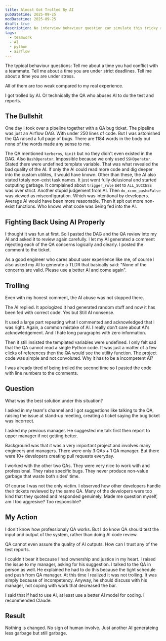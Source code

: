 ```yaml
---
title: Almost Got Trolled By AI
pubDatetime: 2025-09-25
modDatetime: 2025-09-25
draft: true
description: No interview behaviour question can simulate this tricky real world problem
tags:
  - teamwork
  - AI
  - python
  - airflow
---
```


The typical behaviour questions:
Tell me about a time you had conflict with a teammate.
Tell me about a time you are under strict deadlines.
Tell me about a time you are under stress.

All of them are too weak compared to my real experience.

I got trolled by AI. Or technically the QA who abuses AI to do the test and reports.

## The Bullshit

One day I took over a pipeline together with a QA bug ticket. The pipeline was just an Airflow DAG. With under 250 lines of code. But I was astonished the QA raised a full page of bugs. There are 1184 words in the body but none of the words made any sense to me.

The QA mentioned `kerberos`, `kinit` but no they didn't even existed in the DAG.
Also `BashOperator`. Impossible because we only used `SSHOperator`.
Stated there were undefined template variable. That was what revealed the bad quality of the AI. If only the AI could read more code and dig deeper into the custom utilites, it would have known.
Other than these, the AI also stated totaly non-exist task names. It just went fully delusional and started outputing garbage.
It complained about `trigger_rule` set to `ALL_SUCCESS` was over strict. Another stupid judgement from AI.
Then `do_xcom_push=False` was viewed as misconfiguration. Which was intentional by developers. Average AI would have been more reasonable.
Then it spit out more non-exist functions. Who knows what code was being fed into the AI.

## Fighting Back Using AI Properly

I thought it was fun at first. So I pasted the DAG and the QA review into my AI and asked it to review again carefully. I let my AI generated a comment rejecting each of the QA concerns logically and clearly. I posted the comment to the ticket.

As a good engineer who cares about user experience like me, of course I also asked my AI to generate a TLDR that basically said: "None of the concerns are valid. Please use a better AI and come again".

## Trolling

Even with my honest comment, the AI abuse was not stopped there.

The AI replied. It apologized it had generated random stuff and now it has been fed with correct code.
Yes but Still AI nonsense.

It used a large part repeating what I commented and acknowledged that I was right.
Again, a common mistake of AI. I really don't care about AI's acknowledgement. And I hate long paragraphs with zero information.

Then it still insisted the templated variables were undefined.
I only felt sad that the QA cannot read a single Python code. It was just a matter of a few clicks of references then the QA would see the utility function. The project code was simple and not convoluted. Why it has to be a incompetent AI?

I was already tired of being trolled the second time so I pasted the code with line numbers to the comments.

## Question

What was the best solution under this situation?

I asked in my team's channel and I got suggestions like talking to the QA, raising the issue at stand-up meeting, creating a ticket saying the bug ticket was incorrect.

I asked my previous manager. He suggested me talk first then report to upper manager if not getting better.

Background was that it was a very important project and involves many engineers and managers. There were only 3 QAs + 1 QA manager. But there were 10+ developers creating pull requests everyday.

I worked with the other two QAs. They were very nice to work with and professional. They raise specific bugs. They never produce non-value garbage that waste both sides' time.

Of course I was not the only victim. I observed how other developers handle their tickets reviewed by the same QA. Many of the developers were too kind that they quoted and responded genuinely. Made me question myself, am I too aggresive? Too responsible?

## My Action

I don't know how professionaly QA works. But I do know QA should test the input and output of the system, rather than doing AI code review.

QA cannot even assure the quality of AI outputs. How can I trust any of the test reports.

I couldn't bear it because I had ownership and justice in my heart. I raised the issue to my manager, asking for his suggestion. I talked to the QA in person as well. He explained he had to do this because the tight schedule and push from QA manager. At this time I realized it was not trolling. It was simply because of incompetency. Anyway, he should discuss with his manager, not coping with work that decreased the bar.

I said that if had to use AI, at least use a better AI model for coding. I recommended Claude.

## Result

Nothing is changed. No sign of human involve. Just another AI generateing less garbage but still garbage.
